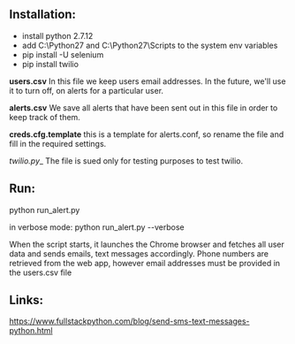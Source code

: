 ## Installation:
* install python 2.7.12
* add C:\Python27 and C:\Python27\Scripts to the system env variables
* pip install -U selenium
* pip install twilio

__users.csv__
In this file we keep users email addresses.
In the future, we'll use it to turn off, on alerts for a particular user.

__alerts.csv__
We save all alerts that have been sent out in this file in order to keep
track of them.

__creds.cfg.template__
this is a template for alerts.conf, so rename the file and fill in the required settings.

__twilio_.py__
The file is sued only for testing purposes to test twilio.

## Run:
python run_alert.py

in verbose mode:
python run_alert.py --verbose

When the script starts, it launches the Chrome browser and fetches all user data
and sends emails, text messages accordingly.
Phone numbers are retrieved from the web app, however email addresses must be
provided in the users.csv file


## Links:

https://www.fullstackpython.com/blog/send-sms-text-messages-python.html